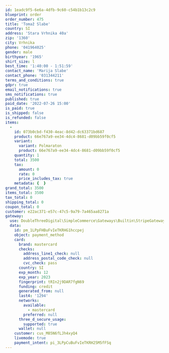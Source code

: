 ```yaml
---
id: 1eadc9f5-6e6a-4dfb-9c60-c54b1b13c2c9
blueprint: order
order_number: 475
title: 'Tomaž Slabe'
country: SI
address: 'Stara Vrhnika 40a'
zip: '1360'
city: Vrhnika
phone: '041964025'
gender: male
birthyear: '1965'
shirt_size: l
best_time: '1:40:00 - 1:51:59'
contact_name: 'Marija Slabe'
contact_phone: '031344211'
terms_and_conditions: true
gdpr: true
email_notifications: true
sms_notifications: true
published: true
paid_date: '2022-07-26 15:00'
is_paid: true
is_shipped: false
is_refunded: false
items:
  -
    id: 073b0cbd-f430-4eac-8d42-dc63371bd687
    product: 66e767a9-ee34-4dc4-8681-d09bb59f0cf5
    variant:
      variant: Polmaraton
      product: 66e767a9-ee34-4dc4-8681-d09bb59f0cf5
    quantity: 1
    total: 3500
    tax:
      amount: 0
      rate: 0
      price_includes_tax: true
    metadata: {  }
grand_total: 3500
items_total: 3500
tax_total: 0
shipping_total: 0
coupon_total: 0
customer: e22ac371-e57c-47c5-9a79-7a465aa8271a
gateway:
  use: DoubleThreeDigital\SimpleCommerce\Gateways\Builtin\StripeGateway
  data:
    id: pm_1LPpFHBuFvIeTKRHG1hccpej
    object: payment_method
    card:
      brand: mastercard
      checks:
        address_line1_check: null
        address_postal_code_check: null
        cvc_check: pass
      country: SI
      exp_month: 12
      exp_year: 2023
      fingerprint: tRIn2j9DAR7fgN69
      funding: credit
      generated_from: null
      last4: '1294'
      networks:
        available:
          - mastercard
        preferred: null
      three_d_secure_usage:
        supported: true
      wallet: null
    customer: cus_M85N6fLJh4xyQ4
    livemode: true
    payment_intent: pi_3LPpCuBuFvIeTKRH25M5fFSq
---
```

